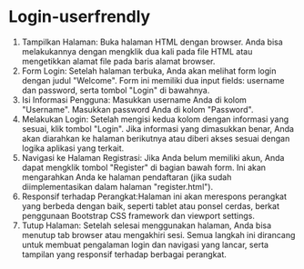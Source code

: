 # Login-userfrendly
1.	Tampilkan Halaman:
Buka halaman HTML dengan browser. Anda bisa melakukannya dengan mengklik dua kali pada file HTML atau mengetikkan alamat file pada baris alamat browser.
2.	Form Login:
Setelah halaman terbuka, Anda akan melihat form login dengan judul "Welcome". Form ini memiliki dua input fields: username dan password, serta tombol "Login" di bawahnya.
3.	Isi Informasi Pengguna:
Masukkan username Anda di kolom "Username".
Masukkan password Anda di kolom "Password".
4.	Melakukan Login:
Setelah mengisi kedua kolom dengan informasi yang sesuai, klik tombol "Login".
Jika informasi yang dimasukkan benar, Anda akan diarahkan ke halaman berikutnya atau diberi akses sesuai dengan logika aplikasi yang terkait.
5.	Navigasi ke Halaman Registrasi:
Jika Anda belum memiliki akun, Anda dapat mengklik tombol "Register" di bagian bawah form.
Ini akan mengarahkan Anda ke halaman pendaftaran (jika sudah diimplementasikan dalam halaman "register.html").
6.	Responsif terhadap Perangkat:Halaman ini akan merespons perangkat yang berbeda dengan baik, seperti tablet atau ponsel cerdas, berkat penggunaan Bootstrap CSS framework dan viewport settings.
7.	Tutup Halaman:
Setelah selesai menggunakan halaman, Anda bisa menutup tab browser atau mengakhiri sesi.
Semua langkah ini dirancang untuk membuat pengalaman login dan navigasi yang lancar, serta tampilan yang responsif terhadap berbagai perangkat.
